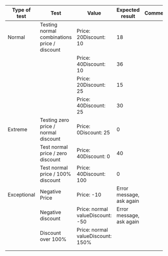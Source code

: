 

| Type of test | Test | Value | Expected result | Comment |
| --- | --- | --- | --- | --- |
| Normal | Testing normal combinations price / discount | Price: 20Discount: 10 | 18 |   |
|   |   | Price: 40Discount: 10 | 36 |   |
|   |   | Price: 20Discount: 25 | 15 |   |
|   |   | Price: 40Discount: 25 | 30 |   |
| Extreme | Testing zero price / normal discount | Price: 0Discount: 25 | 0 |   |
|   | Test normal price / zero discount | Price: 40Discount: 0 | 40 |   |
|   | Test normal price / 100% discount | Price: 40Discount: 100 | 0 |   |
| Exceptional | Negative Price | Price: -10 | Error message, ask again |   |
|   | Negative discount | Price: normal valueDiscount: -50 | Error message, ask again |   |
|   | Discount over 100% | Price: normal valueDiscount: 150% |   |   |
|   |   |   |   |   |
|   |   |   |   |   |

